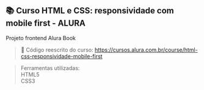 ## 📚 Curso HTML e CSS: responsividade com mobile first - ALURA

Projeto frontend Alura Book

>📄 Código reescrito do curso: https://cursos.alura.com.br/course/html-css-responsividade-mobile-first

> Ferramentas utilizadas:
<br>HTML5
<br>CSS3
